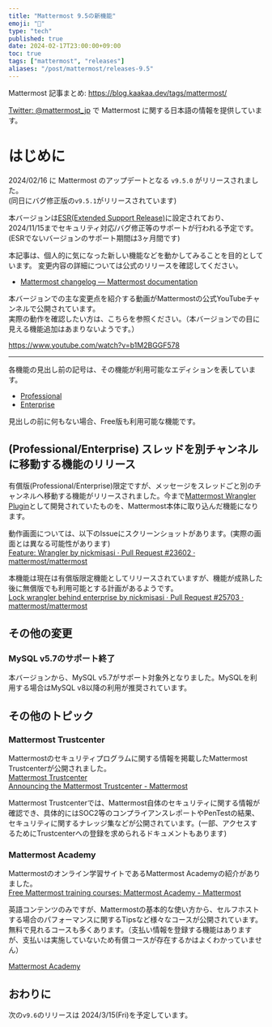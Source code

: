 ```yaml
---
title: "Mattermost 9.5の新機能"
emoji: "🎉"
type: "tech"
published: true
date: 2024-02-17T23:00:00+09:00
toc: true
tags: ["mattermost", "releases"]
aliases: "/post/mattermost/releases-9.5"
---
```


Mattermost 記事まとめ: https://blog.kaakaa.dev/tags/mattermost/

[Twitter: @mattermost_jp](https://twitter.com/mattermost_jp) で Mattermost に関する日本語の情報を提供しています。

# はじめに

2024/02/16 に Mattermost のアップデートとなる `v9.5.0` がリリースされました。  
(同日にバグ修正版の`v9.5.1`がリリースされています)  

本バージョンは[ESR(Extended Support Release)](https://docs.mattermost.com/upgrade/extended-support-release.html)に設定されており、2024/11/15までセキュリティ対応/バグ修正等のサポートが行われる予定です。(ESRでないバージョンのサポート期間は3ヶ月間です)

本記事は、個人的に気になった新しい機能などを動かしてみることを目的としています。
変更内容の詳細については公式のリリースを確認してください。

- [Mattermost changelog — Mattermost documentation](https://docs.mattermost.com/deploy/mattermost-changelog.html#release-v9-5-extended-support-release)

本バージョンでの主な変更点を紹介する動画がMattermostの公式YouTubeチャンネルで公開されています。  
実際の動作を確認したい方は、こちらを参照ください。（本バージョンでの目に見える機能追加はあまりないようです。）

https://www.youtube.com/watch?v=b1M2BGGF578

---

各機能の見出し前の記号は、その機能が利用可能なエディションを表しています。

- [Professional](https://mattermost.com/pricing/)
- [Enterprise](https://mattermost.com/pricing/)

見出しの前に何もない場合、Free版も利用可能な機能です。


## (Professional/Enterprise) スレッドを別チャンネルに移動する機能のリリース

有償版(Professional/Enterprise)限定ですが、メッセージをスレッドごと別のチャンネルへ移動する機能がリリースされました。今まで[Mattermost Wrangler Plugin](https://github.com/gabrieljackson/mattermost-plugin-wrangler)として開発されていたものを、Mattermost本体に取り込んだ機能になります。  

動作画面については、以下のIssueにスクリーンショットがあります。(実際の画面とは異なる可能性があります)  
[Feature: Wrangler by nickmisasi · Pull Request \#23602 · mattermost/mattermost](https://github.com/mattermost/mattermost/pull/23602)

本機能は現在は有償版限定機能としてリリースされていますが、機能が成熟した後に無償版でも利用可能とする計画があるようです。  
[Lock wrangler behind enterprise by nickmisasi · Pull Request \#25703 · mattermost/mattermost](https://github.com/mattermost/mattermost/pull/25703#issuecomment-1879030136)  


## その他の変更

### MySQL v5.7のサポート終了

本バージョンから、MySQL v5.7がサポート対象外となりました。MySQLを利用する場合はMySQL v8以降の利用が推奨されています。

## その他のトピック

### Mattermost Trustcenter

Mattermostのセキュリティプログラムに関する情報を掲載したMattermost Trustcenterが公開されました。  
[Mattermost Trustcenter](https://trust.mattermost.com/)  
[Announcing the Mattermost Trustcenter \- Mattermost](https://mattermost.com/blog/announcing-mattermost-trustcenter/)

Mattermost Trustcenterでは、Mattermost自体のセキュリティに関する情報が確認でき、具体的にはSOC2等のコンプライアンスレポートやPenTestの結果、セキュリティに関するナレッジ集などが公開されています。(一部、アクセスするためにTrustcenterへの登録を求められるドキュメントもあります)  

### Mattermost Academy

Mattermostのオンライン学習サイトであるMattermost Academyの紹介がありました。  
[Free Mattermost training courses: Mattermost Academy \- Mattermost](https://mattermost.com/blog/free-mattermost-training-courses/)

英語コンテンツのみですが、Mattermostの基本的な使い方から、セルフホストする場合のパフォーマンスに関するTipsなど様々なコースが公開されています。無料で見れるコースも多くあります。（支払い情報を登録する機能はありますが、支払いは実施していないため有償コースが存在するかはよくわかっていません）  

[Mattermost Academy](https://academy.mattermost.com/)

## おわりに
次の`v9.6`のリリースは 2024/3/15(Fri)を予定しています。  
